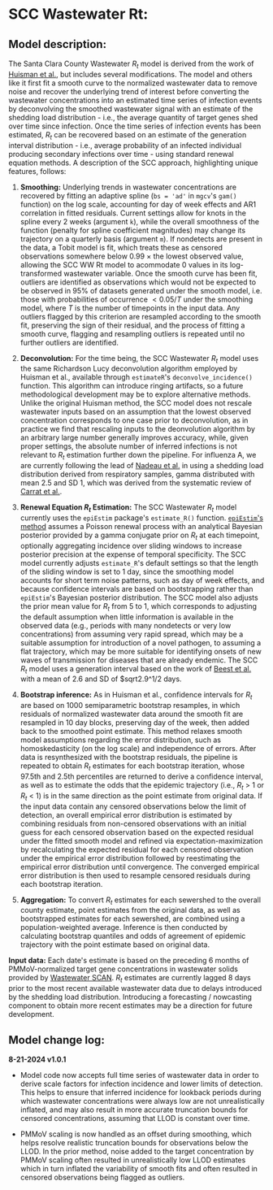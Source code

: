 SCC Wastewater Rt:
==================

## **Model description:** 
The Santa Clara County Wastewater $R_t$ model is derived from the work of [Huisman et al.](https://doi.org/10.1289/EHP10050), but includes several modifications. The model and others like it first fit a smooth curve to the normalized wastewater data to remove noise and recover the underlying trend of interest before converting the wastewater concentrations into an estimated time series of infection events by deconvolving the smoothed wastewater signal with an estimate of the shedding load distribution - i.e., the average quantity of target genes shed over time since infection. Once the time series of infection events has been estimated, $R_t$ can be recovered based on an estimate of the generation interval distribution - i.e., average probability of an infected individual producing secondary infections over time - using standard renewal equation methods. A description of the SCC approach, highlighting unique features, follows:

1. **Smoothing:** Underlying trends in wastewater concentrations are recovered by fitting an adaptive spline (`bs = 'ad'` in `mgcv`'s `gam()` function) on the log scale, accounting for day of week effects and AR1 correlation in fitted residuals. Current settings allow for knots in the spline every 2 weeks (argument `k`), while the overall smoothness of the function (penalty for spline coefficient magnitudes) may change its trajectory on a quarterly basis (argument `m`). If nondetects are present in the data, a Tobit model is fit, which treats these as censored observations somewhere below $0.99 ~ \times$ the lowest observed value, allowing the SCC WW Rt model to acommodate 0 values in its log-transformed wastewater variable. Once the smooth curve has been fit, outliers are identified as observations which would not be expected to be observed in 95% of datasets generated under the smooth model, i.e. those with probabilities of occurrence $<0.05/T$ under the smoothing model, where $T$ is the number of timepoints in the input data. Any outliers flagged by this criterion are resampled according to the smooth fit, preserving the sign of their residual, and the process of fitting a smooth curve, flagging and resampling outliers is repeated until no further outliers are identified.

2. **Deconvolution:** For the time being, the SCC Wastewater $R_t$ model uses the same Richardson Lucy deconvolution algorithm employed by Huisman et al., available through `estimateR`'s `deconvolve_incidence()` function. This algorithm can introduce ringing artifacts, so a future methodological development may be to explore alternative methods. Unlike the original Huisman method, the SCC model does not rescale wastewater inputs based on an assumption that the lowest observed concentration corresponds to one case prior to deconvolution, as in practice we find that rescaling inputs to the deonvolution algorithm by an arbitrary large number generally improves accuracy, while, given proper settings, the absolute number of inferred infections is not relevant to $R_t$ estimation further down the pipeline. For influenza A, we are currently following the lead of [Nadeau et al.](https://doi.org/10.57187/s.3503) in using a shedding load distribution derived from respiratory samples, gamma distributed with mean 2.5 and SD 1, which was derived from the systematic review of [Carrat et al.](https://doi.org/10.1093/aje/kwm375).

3. **Renewal Equation $R_t$ Estimation:** The SCC Wastewater $R_t$ model currently uses the `epiEstim` package's `estimate_R()` function. [`epiEstim`'s method](https://doi.org/10.1093/aje/kwt133) assumes a Poisson renewal process with an analytical Bayesian posterior provided by a gamma conjugate prior on $R_t$ at each timepoint, optionally aggregating incidence over sliding windows to increase posterior precision at the expense of temporal specificity. The SCC model currently adjusts `estimate_R`'s default settings so that the length of the sliding window is set to 1 day, since the smoothing model accounts for short term noise patterns, such as day of week effects, and because confidence intervals are based on bootstrapping rather than `epiEstim`'s Bayesian posterior distribution. The SCC model also adjusts the prior mean value for $R_t$ from 5 to 1, which corresponds to adjusting the default assumption when little information is available in the observed data (e.g., periods with many nondetects or very low concentrations) from assuming very rapid spread, which may be a suitable assumption for introduction of a novel pathogen, to assuming a flat trajectory, which may be more suitable for identifying onsets of new waves of transmission for diseases that are already endemic. The SCC $R_t$ model uses a generation interval based on the work of [Beest et al.](https://doi.org/10.1097/EDE.0b013e31827f50e8) with a mean of 2.6 and SD of $sqrt2.9^1/2 days.

4. **Bootstrap inference:** As in Huisman et al., confidence intervals for $R_t$ are based on 1000 semiparametric bootstrap resamples, in which residuals of normalized wastewater data around the smooth fit are resampled in 10 day blocks, preserving day of the week, then added back to the smoothed point estimate. This method relaxes smooth model assumptions regarding the error distribution, such as homoskedasticity (on the log scale) and independence of errors. After data is resynthesized with the bootstrap residuals, the pipeline is repeated to obtain $R_t$ estimates for each bootstrap iteration, whose 97.5th and 2.5th percentiles are returned to derive a confidence interval, as well as to estimate the odds that the epidemic trajectory (i.e., $R_t ~>~1$ or $R_t ~<~1$) is in the same direction as the point estimate from original data. If the input data contain any censored observations below the limit of detection, an overall empirical error distribution is estimated by combining residuals from non-censored observations with an initial guess for each censored observation based on the expected residual under the fitted smooth model and refined via expectation-maximization by recalculating the expected residual for each censored observation under the empirical error distribution followed by reestimating the empirical error distribution until convergence. The converged empirical error distribution is then used to resample censored residuals during each bootstrap iteration.

5. **Aggregation:** To convert $R_t$ estimates for each sewershed to the overall county estimate, point estimates from the original data, as well as bootstrapped estimates for each sewershed, are combined using a population-weighted average. Inference is then conducted by calculating bootstrap quantiles and odds of agreement of epidemic trajectory with the point estimate based on original data.

**Input data:** Each date's estimate is based on the preceding 6 months of PMMoV-normalized target gene concentrations in wastewater solids provided by [Wastewater SCAN](https://data.wastewaterscan.org/). $R_t$ estimates are currently lagged 8 days prior to the most recent available wastewater data due to delays introduced by the shedding load distribution. Introducing a forecasting / nowcasting component to obtain more recent estimates may be a direction for future development.

## Model change log:

**8-21-2024    v1.0.1**
- Model code now accepts full time series of wastewater data in order to derive scale factors for infection incidence and lower limits of detection. This helps to ensure that inferred incidence for lookback periods during which wastewater concentrations were always low are not unrealistically inflated, and may also result in more accurate truncation bounds for censored concentrations, assuming that LLOD is constant over time.

- PMMoV scaling is now handled as an offset during smoothing, which helps resolve realistic truncation bounds for observations below the LLOD. In the prior method, noise added to the target concentration by PMMoV scaling often resulted in unrealistically low LLOD estimates which in turn inflated the variability of smooth fits and often resulted in censored observations being flagged as outliers.